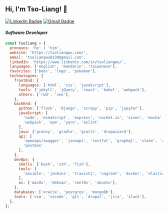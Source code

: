 <h2> Hi, I'm Tso-Liang! 👋</h2>

[![Linkedin Badge](https://img.shields.io/badge/-Tso--Liang%20Wu-blue?style=flat-square&logo=Linkedin&logoColor=white&link=https://www.linkedin.com/in/tsoliangwu/)](https://www.linkedin.com/in/tsoliangwu/) [![Gmail Badge](https://img.shields.io/badge/-tsoliangwu0130@gmail.com-c14438?style=flat-square&logo=Gmail&logoColor=white&link=mailto:tsoliangwu0130@gmail.com)](mailto:tsoliangwu0130@gmail.com)

<h4><em>Software Developer</em></h4>

```javascript
const tsoliang = {
  pronouns: 'he' | 'him',
  website: 'https://tsoliangwu.com/',
  email: 'tsoliangwu0130@gmail.com',
  linkedIn: 'https://www.linkedin.com/in/tsoliangwu/',
  languages: ['english', 'mandarin', 'taiwanese'],
  favorites: ['beer', 'lego', 'pokemon'],
  technologies: {
    frontEnd: {
      languages: ['html', 'css', 'javaScript'],
      tools: ['jekyll', 'jQuery', 'react', 'babel', 'webpack'],
      others: ['rwd', 'seo'],
    },
    backEnd: {
      python: ['flask', 'django', 'scrapy', 'pip', 'jupyter'],
      javaScript: [
        'node', 'ecmaScript', 'express', 'socket.io', 'sinon', 'mocha', 'chai', 'gulp', 'babel',
        'webpack', 'npm', 'yarn', 'eslint'
      ],
      java: ['groovy', 'gradle', 'grails', 'dropwizard'],
      api: [
        'openapi/swagger', 'jsonapi', 'restful', 'graphql', 'slate', 'apigee', 'jwt', 'oauth2',
        'postman'
      ],
    },
    devOps: {
      shells: ['bash', 'zsh', 'fish'],
      tools: [
        'ansible', 'jenkins', 'travisCi', 'vagrant', 'docker', 'elasticsearch', 'rabbitMq', 'aws'
      ],
      os: ['macOs', 'debian', 'centOs', 'ubuntu'],
    },
    databases: ['oracle', 'postgres', 'mongoDb'],
    tools: ['vim', 'vscode', 'git', 'drupal', 'jira', 'slack'],
  },
};
```
